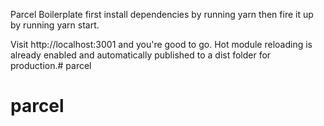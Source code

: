 Parcel Boilerplate
first install dependencies by running yarn then fire it up by running yarn start.

Visit http://localhost:3001 and you're good to go. Hot module reloading is already enabled and automatically published to a dist folder for production.# parcel
# parcel
